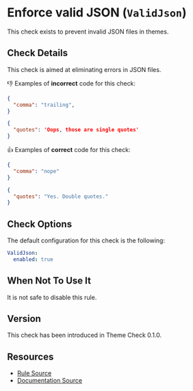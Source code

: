 # Enforce valid JSON (`ValidJson`)

This check exists to prevent invalid JSON files in themes.

## Check Details

This check is aimed at eliminating errors in JSON files.

:-1: Examples of **incorrect** code for this check:

```json
{
  "comma": "trailing",
}
```

```json
{
  "quotes": 'Oops, those are single quotes'
}
```

:+1: Examples of **correct** code for this check:

```json
{
  "comma": "nope"
}
```

```json
{
  "quotes": "Yes. Double quotes."
}
```

## Check Options

The default configuration for this check is the following:

```yaml
ValidJson:
  enabled: true
```

## When Not To Use It

It is not safe to disable this rule.

## Version

This check has been introduced in Theme Check 0.1.0.

## Resources

- [Rule Source][codesource]
- [Documentation Source][docsource]

[codesource]: /lib/theme_check/checks/valid_json.rb
[docsource]: /docs/checks/valid_json.md
